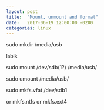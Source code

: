 ```yaml
---
layout: post
title:  "Mount, unmount and format"
date:   2017-06-19 12:00:00 -0200
categories: linux
---
```


sudo mkdir /media/usb

lsblk

sudo mount /dev/sdb(1?) /media/usb/

sudo umount /media/usb/

sudo mkfs.vfat /dev/sdb1

or mkfs.ntfs or mkfs.ext4 